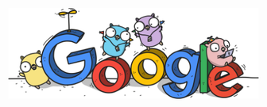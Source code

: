 <img src="https://raw.githubusercontent.com/ashleymcnamara/gophers/master/GOOGLE.png" min-width="400px" max-width="1000px" width="1000px" align="center" alt="Google">
